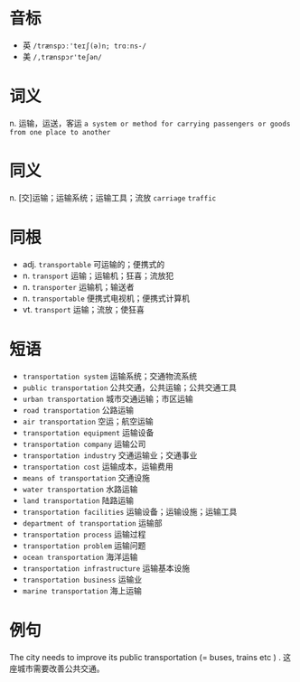 # 音标

- 英 `/trænspɔː'teɪʃ(ə)n; trɑːns-/`
- 美 `/,trænspɔr'teʃən/`

# 词义

n. 运输，运送，客运
`a system or method for carrying passengers or goods from one place to another`

# 同义

n. [交]运输；运输系统；运输工具；流放
`carriage` `traffic`

# 同根

- adj. `transportable` 可运输的；便携式的
- n. `transport` 运输；运输机；狂喜；流放犯
- n. `transporter` 运输机；输送者
- n. `transportable` 便携式电视机；便携式计算机
- vt. `transport` 运输；流放；使狂喜

# 短语

- `transportation system` 运输系统；交通物流系统
- `public transportation` 公共交通，公共运输；公共交通工具
- `urban transportation` 城市交通运输；市区运输
- `road transportation` 公路运输
- `air transportation` 空运；航空运输
- `transportation equipment` 运输设备
- `transportation company` 运输公司
- `transportation industry` 交通运输业；交通事业
- `transportation cost` 运输成本，运输费用
- `means of transportation` 交通设施
- `water transportation` 水路运输
- `land transportation` 陆路运输
- `transportation facilities` 运输设备；运输设施；运输工具
- `department of transportation` 运输部
- `transportation process` 运输过程
- `transportation problem` 运输问题
- `ocean transportation` 海洋运输
- `transportation infrastructure` 运输基本设施
- `transportation business` 运输业
- `marine transportation` 海上运输

# 例句

The city needs to improve its public transportation (= buses, trains etc ) .
这座城市需要改善公共交通。


